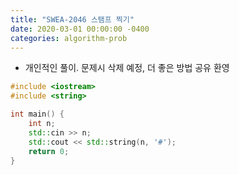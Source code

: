 ```yaml
---
title: "SWEA-2046 스탬프 찍기"
date: 2020-03-01 00:00:00 -0400
categories: algorithm-prob
---
```


* 개인적인 풀이. 문제시 삭제 예정, 더 좋은 방법 공유 환영

```cpp
#include <iostream>
#include <string>

int main() {
    int n;
    std::cin >> n;
    std::cout << std::string(n, '#');
	return 0;
}
```